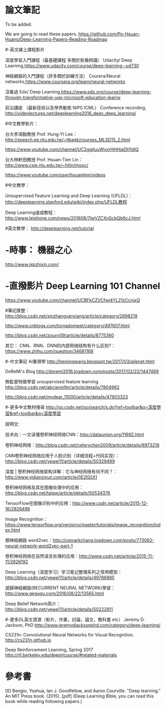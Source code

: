 
# 論文筆記

To be added.

We are going to read these papers.
https://github.com/Po-Hsuan-Huang/Deep-Learning-Papers-Reading-Roadmap

 
#-英文線上課程影片

深度學習入門課程（最基礎課程 多關於影像辨識）
Udacity/ Deep Learning,https://www.udacity.com/course/deep-learning--ud730

神經網路的入門課程（許多關於訓練方法）
Courera/Neural networks,https://www.coursera.org/learn/neural-networks

沒看過
Edx/ Deep Learning,https://www.edx.org/course/deep-learning-through-transformative-uqx-microsoft-education-learnx

前沿講座 （最新技術以及學界動態 NIPS ICML）
Conference recording, http://videolectures.net/deeplearning2016_dean_deep_learning/

#中文教學影片：

台大李鴻毅教授 Prof. Hung-Yi Lee：http://speech.ee.ntu.edu.tw/~tlkagk/courses_MLSD15_2.html

https://www.youtube.com/channel/UC2ggjtuuWvxrHHHiaDH1dlQ

台大林軒田教授 Prof. Hsuan-Tien Lin：http://www.csie.ntu.edu.tw/~htlin/mooc/

https://www.youtube.com/user/hsuantien/videos

#中文教學：

Unsupervised Feature Learning and Deep Learning (UFLDL)：http://deeplearning.stanford.edu/wiki/index.php/UFLDL教程

Deep Learning速成教程：http://www.leiphone.com/news/201608/7lwVZCXnScbQb6cJ.html


#英文教學：
http://deeplearning.net/tutorial


# -時事： 機器之心
http://www.jiqizhixin.com/

# -直撥影片 Deep Learning 101 Channel
 https://www.youtube.com/channel/UCBFkCZVCfwi4YL21zCcnjxQ
 
#筆記匯整：
http://blog.csdn.net/xinzhangyanxiang/article/category/2698219

http://www.cnblogs.com/tornadomeet/category/497607.html

http://blog.csdn.net/zouxy09/article/details/8775360

其它：
CNN、RNN、DNN的内部网络结构有什么区别?：https://www.zhihu.com/question/34681168

#-中文筆記 
AI重頭學
http://hemingwang.blogspot.tw/2017/03/ailenet.html

DoReMi's Blog
http://doremi2016.logdown.com/posts/2017/02/22/1447469

無監督特徵學習 unsupervised feature learning
http://blog.csdn.net/abcjennifer/article/details/7804962

http://blog.csdn.net/mydear_11000/article/details/47903323


#-更多中文教材搜尋 
http://so.csdn.net/so/search/s.do?ref=toolbar&q=深度學習&ref=toolbar&q=深度學習


說明文:

技术向：一文读懂卷积神经网络CNN：http://dataunion.org/11692.html

卷积神经网络：http://blog.csdn.net/celerychen2009/article/details/8973218

CNN卷积神经网络应用于人脸识别（详细流程+代码实现）：http://blog.csdn.net/yewei11/article/details/50329499

深度 | 卷积神经网络架构详解：它与神经网络有何不同？：http://www.yidianzixun.com/article/0E2lQUt1

卷积神经网络及其在图像处理中的应用：http://blog.csdn.net/taigw/article/details/50534376

TensorFlow在图像识别中的应用：http://www.csdn.net/article/2015-12-16/2826496

Image Recognition：https://www.tensorflow.org/versions/master/tutorials/image_recognition/index.html

類神經網路 word2vec：http://cpmarkchang.logdown.com/posts/773062-neural-network-word2vec-part-1

卷积神经网络在自然语言处理的应用：http://www.csdn.net/article/2015-11-11/2826192

Deep Learning（深度学习）学习笔记整理系列之常用模型：http://blog.csdn.net/yewei11/article/details/49786885

遞歸神經網路(RECURRENT NEURAL NETWORK)學習：http://www.gegugu.com/2016/08/22/13565.html

Deep Belief Network简介：http://blog.csdn.net/yewei11/article/details/50222911

#-更多DL英文資源（影片，作業，討論，論文，教科書 etc）
Jeremy D. Jackson, PhD
http://www.jeremydjacksonphd.com/category/deep-learning/

CS231n: Convolutional Neural Networks for Visual Recognition. 
http://cs231n.github.io

Deep Reinforcement Learning, Spring 2017
http://rll.berkeley.edu/deeprlcourse/#related-materials

# 參考書
[0] Bengio, Yoshua, Ian J. Goodfellow, and Aaron Courville. "Deep learning." An MIT Press book. (2015). [pdf] (Deep Learning Bible, you can read this book while reading following papers.)
